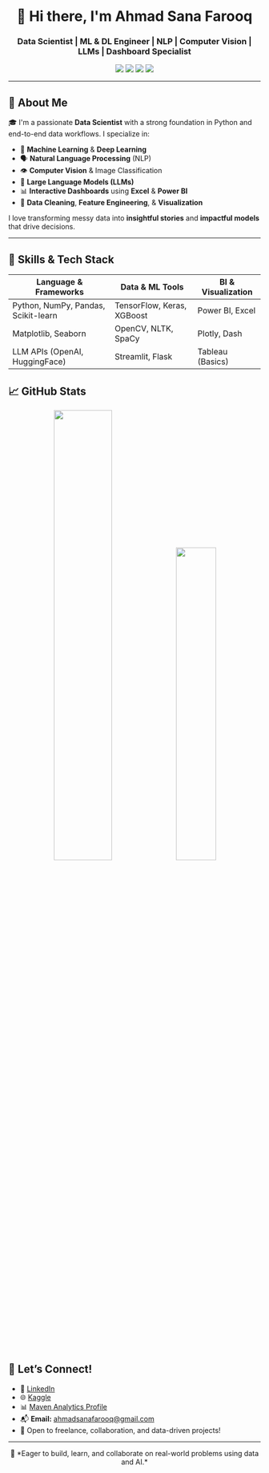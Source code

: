 <h1 align="center">👋 Hi there, I'm Ahmad Sana Farooq</h1>

<h3 align="center">Data Scientist | ML & DL Engineer | NLP | Computer Vision | LLMs | Dashboard Specialist</h3>

<p align="center">
  <img src="https://img.shields.io/badge/Python-3670A0?style=for-the-badge&logo=python&logoColor=white"/>
  <img src="https://img.shields.io/badge/TensorFlow-FF6F00?style=for-the-badge&logo=tensorflow&logoColor=white"/>
  <img src="https://img.shields.io/badge/PowerBI-F2C811?style=for-the-badge&logo=powerbi&logoColor=black"/>
  <img src="https://img.shields.io/badge/Excel-217346?style=for-the-badge&logo=microsoft-excel&logoColor=white"/>
</p>

---

## 🚀 About Me

🎓 I'm a passionate **Data Scientist** with a strong foundation in Python and end-to-end data workflows. I specialize in:

- 🧠 **Machine Learning** & **Deep Learning**
- 🗣️ **Natural Language Processing** (NLP)
- 👁️ **Computer Vision** & Image Classification
- 🤖 **Large Language Models (LLMs)**
- 📊 **Interactive Dashboards** using **Excel** & **Power BI**
- 🧹 **Data Cleaning**, **Feature Engineering**, & **Visualization**

I love transforming messy data into **insightful stories** and **impactful models** that drive decisions.

---

## 🧠 Skills & Tech Stack

| Language & Frameworks | Data & ML Tools | BI & Visualization |
|------------------------|------------------|---------------------|
| Python, NumPy, Pandas, Scikit-learn | TensorFlow, Keras, XGBoost | Power BI, Excel |
| Matplotlib, Seaborn | OpenCV, NLTK, SpaCy | Plotly, Dash |
| LLM APIs (OpenAI, HuggingFace) | Streamlit, Flask | Tableau (Basics) |

## 📈 GitHub Stats

<p align="center">
  <img src="https://github-readme-stats.vercel.app/api?username=ahmadsanafarooq&show_icons=true&theme=radical" width="48%" />
  <img src="https://github-readme-stats.vercel.app/api/top-langs/?username=ahmadsanafarooq&layout=compact&theme=radical" width="40%" />
</p>

## 🤝 Let’s Connect!

- 🔗 [LinkedIn](https://www.linkedin.com/in/ahmad-sana-farooq/)
- 🌐 [Kaggle](https://www.kaggle.com/ahmadsanafarooq)
- 📊 [Maven Analytics Profile](https://mavenanalytics.io/profile/083183a0-50d1-705f-485e-648bba64f2ed)
- 📬 **Email:** [ahmadsanafarooq@gmail.com](mailto:ahmadsanafarooq@gmail.com)
- 💼 Open to freelance, collaboration, and data-driven projects!

---

<p align="center">
  🚀 *Eager to build, learn, and collaborate on real-world problems using data and AI.*
</p>
